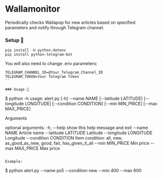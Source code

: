 # Wallamonitor
Periodically checks Wallapop for new articles based on specified parameters and notify through Telegram channel.

### Setup 🔧
```
pip install -U python-dotenv
pip install python-telegram-bot 
```

You will also need to change .env parameters:
```
TELEGRAM_CHANNEL_ID=@Your_Telegram_Channel_ID
TELEGRAM_TOKEN=Your Telegram Token
``

### Usage 🔧

```
$ python -h
usage: alert.py [-h] --name NAME [--latitude LATITUDE] [--longitude LONGITUDE] [--condition CONDITION]
                [--min MIN_PRICE] [--max MAX_PRICE]

Arguments

optional arguments:
  -h, --help              show this help message and exit
  --name NAME             Article name
  --latitude LATITUDE     Latitude
  --longitude LONGITUDE   Longitude
  --condition CONDITION   Item condition: all, new, as_good_as_new, good, fair, has_given_it_all
  --min MIN_PRICE         Min price
  --max MAX_PRICE         Max price
  ```

Example:
``` 
$ python alert.py --name ps5 --condition new --min 400 --max 600
```
  
  
